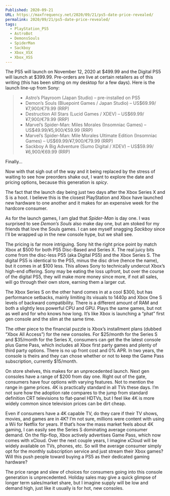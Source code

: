 ```yaml
---
Published: 2020-09-21
URL: https://maxfrequency.net/2020/09/21/ps5-date-price-revealed/
permalink: 2020/09/21/ps5-date-price-revealed/
tags:
  - PlayStation_PS5
  - AstroBot
  - DemonsSouls
  - SpiderMan
  - Sackboy
  - Xbox_XSX
  - Xbox_XSS
---
```

The PS5 will launch on November 12, 2020 at $499.99 and the Digital PS5 will launch at $399.99. Pre-orders are live at certain retailers as of this writing (this has been sitting on my desktop for a few days). Here is the launch line-up from Sony:

> - Astro’s Playroom (Japan Studio) – pre-installed on PS5
> - Demon’s Souls (Bluepoint Games / Japan Studio) – US$69.99/¥7,900/€79.99 (RRP)
> - Destruction All Stars (Lucid Games / XDEV) – US$69.99/¥7,900/€79.99 (RRP)
> - Marvel’s Spider-Man: Miles Morales (Insomniac Games) – US$49.99/¥5,900/€59.99 (RRP)
> - Marvel’s Spider-Man: Mile Morales Ultimate Edition (Insomniac Games) – US$69.99/¥7,900/€79.99 (RRP)
> - Sackboy A Big Adventure (Sumo Digital / XDEV) – US$59.99/¥6,900/€69.99 (RRP)

Finally…

Now with that sigh out of the way and it being replaced by the stress of waiting to see how preorders shake out, I want to explore the date and pricing options, because this generation is *spicy*.

The fact that the launch day being just two days after the Xbox Series X and S is a hoot. I believe this is the closest PlayStation and Xbox have launched new hardware to one another and it makes for an expensive week for the hardcore consumer.

As for the launch games, I am glad that *Spider-Man* is day one. I was surprised to see *Demon’s Souls* also make day one, but am stoked for my friends that love the Souls games. I can see myself snagging *Sackboy* since I’ll be wrapped up in the new console hype, but we shall see.

The pricing is far more intriguing. Sony hit the right price point by match Xbox at $500 for both PS5 Disc-Based and Series X. The real juicy bits come from the disc-less PS5 (aka Digital PS5) and the Xbox Series S. The digital PS5 is identical to the PS5, minus the disc drive (hence the name), but it comes in at $100 less. This allows Sony to technically undercut Xbox’s high-end offering. Sony may be eating the loss upfront, but over the course of the digital PS5, they will make more money since more, if not all sales, will go through their own store, earning them a larger cut.

The Xbox Series S on the other hand comes in at a cool $300, but has performance setbacks, mainly limiting its visuals to 1440p and Xbox One S levels of backward compatibility. There is a different amount of RAM and both a slightly less powerful CPU and GPU. Plays the same games, but not as well and for who knows how long. It’s like Xbox is launching a “phat” first gen console and the slim at the same time.

The other piece to the financial puzzle is Xbox’s installment plans (dubbed “Xbox All Access”) for the new consoles. For $25/month for the Series S and $35/month for the Series X, consumers can get the the latest console plus Game Pass, which includes all Xbox first party games and plenty of third party options. There is no up front cost and 0% APR. In two years, the console is theirs and they can chose whether or not to keep the Game Pass subscription, currently $15/month.

On store shelves, this makes for an unprecedented launch. Next gen consoles have a range of $200 from day one. Right out of the gate, consumers have four options with varying features. Not to mention the range in game prices. 4K is practically standard in all TVs these days. I’m not sure how the adoption rate compares to the jump from standard definition CRT televisions to flat-panel HDTVs, but I feel like 4K is more widely common since television prices can be dirt cheap.

Even if consumers have a 4K capable TV, do they care if their TV shows, movies, and games are in 4K? I’m not sure, millions were content with using a Wii for Netflix for years. If that’s how the mass market feels about 4K gaming, I can easily see the Series S dominating average consumer demand. On the flip-flop, Xbox actively advertises Game Pass, which now comes with xCloud. Over the next couple years, I imagine xCloud will be widely available on TVs, phones, etc. So will the average consumer simply opt for the monthly subscription service and just stream their Xbox games? Will this push people toward buying a PS5 as their dedicated gaming hardware?

The price range and slew of choices for consumers going into this console generation is unprecedented. Holiday sales may give a quick glimpse of longer term sales/market share, but I imagine supply will be low and demand high, just like it usually is for hot, new consoles.